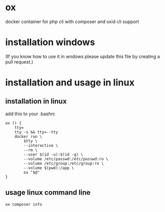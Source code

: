 # ox
docker container for php cli with composer and oxid cli support

# installation windows
(If you know how to use it in wndows please update this file by creating a pull request.)

# installation and usage in linux

## installation in linux
add this to your .bashrc
```
ox () {
    tty=
    tty -s && tty=--tty
    docker run \
        $tty \
        --interactive \
        --rm \
        --user $(id -u):$(id -g) \
        --volume /etc/passwd:/etc/passwd:ro \
        --volume /etc/group:/etc/group:ro \
        --volume $(pwd):/app \
        ox "$@"
}
```
## usage linux command line
```
ox composer info
```
